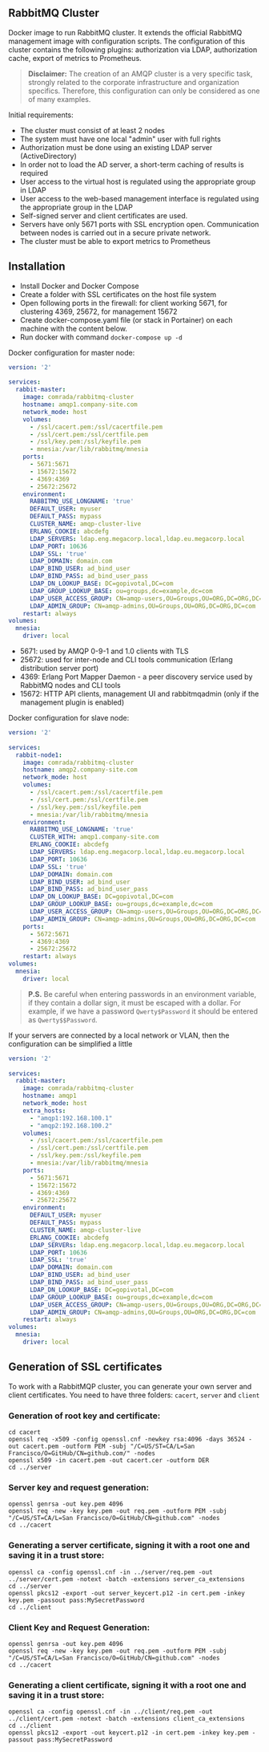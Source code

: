 ## RabbitMQ Cluster

Docker image to run RabbitMQ cluster. It extends the official RabbitMQ management image with configuration scripts.
The configuration of this cluster contains the following plugins: authorization via LDAP, authorization cache,
export of metrics to Prometheus.

> **Disclaimer:** The creation of an AMQP cluster is a very specific task, strongly related to the corporate
> infrastructure and organization specifics. Therefore, this configuration can only be considered as one of many
> examples.

Initial requirements:
- The cluster must consist of at least 2 nodes
- The system must have one local "admin" user with full rights
- Authorization must be done using an existing LDAP server (ActiveDirectory)
- In order not to load the AD server, a short-term caching of results is required
- User access to the virtual host is regulated using the appropriate group in LDAP
- User access to the web-based management interface is regulated using the appropriate group in the LDAP
- Self-signed server and client certificates are used.
- Servers have only 5671 ports with SSL encryption open. Communication between nodes is carried out in a secure private
network.
- The cluster must be able to export metrics to Prometheus

## Installation
* Install Docker and Docker Compose
* Create a folder with SSL certificates on the host file system
* Open following ports in the firewall: for client working 5671, for clustering 4369, 25672, for management 15672
* Create docker-compose.yaml file (or stack in Portainer) on each machine with the content below.
* Run docker with command `docker-compose up -d`

Docker configuration for master node:
```yaml
version: '2'
 
services:
  rabbit-master:
    image: comrada/rabbitmq-cluster
    hostname: amqp1.company-site.com
    network_mode: host
    volumes:
      - /ssl/cacert.pem:/ssl/cacertfile.pem
      - /ssl/cert.pem:/ssl/certfile.pem
      - /ssl/key.pem:/ssl/keyfile.pem
      - mnesia:/var/lib/rabbitmq/mnesia
    ports:
      - 5671:5671
      - 15672:15672
      - 4369:4369
      - 25672:25672
    environment:
      RABBITMQ_USE_LONGNAME: 'true'
      DEFAULT_USER: myuser
      DEFAULT_PASS: mypass
      CLUSTER_NAME: amqp-cluster-live
      ERLANG_COOKIE: abcdefg
      LDAP_SERVERS: ldap.eng.megacorp.local,ldap.eu.megacorp.local
      LDAP_PORT: 10636
      LDAP_SSL: 'true'
      LDAP_DOMAIN: domain.com
      LDAP_BIND_USER: ad_bind_user
      LDAP_BIND_PASS: ad_bind_user_pass
      LDAP_DN_LOOKUP_BASE: DC=gopivotal,DC=com
      LDAP_GROUP_LOOKUP_BASE: ou=groups,dc=example,dc=com
      LDAP_USER_ACCESS_GROUP: CN=amqp-users,OU=Groups,OU=ORG,DC=ORG,DC=com
      LDAP_ADMIN_GROUP: CN=amqp-admins,OU=Groups,OU=ORG,DC=ORG,DC=com
    restart: always
volumes:
  mnesia:
    driver: local
```
* 5671: used by AMQP 0-9-1 and 1.0 clients with TLS
* 25672: used for inter-node and CLI tools communication (Erlang distribution server port)
* 4369: Erlang Port Mapper Daemon - a peer discovery service used by RabbitMQ nodes and CLI tools
* 15672: HTTP API clients, management UI and rabbitmqadmin (only if the management plugin is enabled)

Docker configuration for slave node:
```yaml
version: '2'
 
services:
  rabbit-node1:
    image: comrada/rabbitmq-cluster
    hostname: amqp2.company-site.com
    network_mode: host
    volumes:
      - /ssl/cacert.pem:/ssl/cacertfile.pem
      - /ssl/cert.pem:/ssl/certfile.pem
      - /ssl/key.pem:/ssl/keyfile.pem
      - mnesia:/var/lib/rabbitmq/mnesia
    environment:
      RABBITMQ_USE_LONGNAME: 'true'
      CLUSTER_WITH: amqp1.company-site.com
      ERLANG_COOKIE: abcdefg
      LDAP_SERVERS: ldap.eng.megacorp.local,ldap.eu.megacorp.local
      LDAP_PORT: 10636
      LDAP_SSL: 'true'
      LDAP_DOMAIN: domain.com
      LDAP_BIND_USER: ad_bind_user
      LDAP_BIND_PASS: ad_bind_user_pass
      LDAP_DN_LOOKUP_BASE: DC=gopivotal,DC=com
      LDAP_GROUP_LOOKUP_BASE: ou=groups,dc=example,dc=com
      LDAP_USER_ACCESS_GROUP: CN=amqp-users,OU=Groups,OU=ORG,DC=ORG,DC=com
      LDAP_ADMIN_GROUP: CN=amqp-admins,OU=Groups,OU=ORG,DC=ORG,DC=com
    ports:
      - 5672:5671
      - 4369:4369
      - 25672:25672
    restart: always
volumes:
  mnesia:
    driver: local
```
> **P.S.** Be careful when entering passwords in an environment variable, if they contain a dollar sign, it must be
> escaped with a dollar. For example, if we have a password `Qwerty$Password` it should be entered as `Qwerty$$Password`.

If your servers are connected by a local network or VLAN, then the configuration can be simplified a little
```yaml
version: '2'
 
services:
  rabbit-master:
    image: comrada/rabbitmq-cluster
    hostname: amqp1
    network_mode: host
    extra_hosts:
      - "amqp1:192.168.100.1"
      - "amqp2:192.168.100.2"
    volumes:
      - /ssl/cacert.pem:/ssl/cacertfile.pem
      - /ssl/cert.pem:/ssl/certfile.pem
      - /ssl/key.pem:/ssl/keyfile.pem
      - mnesia:/var/lib/rabbitmq/mnesia
    ports:
      - 5671:5671
      - 15672:15672
      - 4369:4369
      - 25672:25672
    environment:
      DEFAULT_USER: myuser
      DEFAULT_PASS: mypass
      CLUSTER_NAME: amqp-cluster-live
      ERLANG_COOKIE: abcdefg
      LDAP_SERVERs: ldap.eng.megacorp.local,ldap.eu.megacorp.local
      LDAP_PORT: 10636
      LDAP_SSL: 'true'
      LDAP_DOMAIN: domain.com
      LDAP_BIND_USER: ad_bind_user
      LDAP_BIND_PASS: ad_bind_user_pass
      LDAP_DN_LOOKUP_BASE: DC=gopivotal,DC=com
      LDAP_GROUP_LOOKUP_BASE: ou=groups,dc=example,dc=com
      LDAP_USER_ACCESS_GROUP: CN=amqp-users,OU=Groups,OU=ORG,DC=ORG,DC=com
      LDAP_ADMIN_GROUP: CN=amqp-admins,OU=Groups,OU=ORG,DC=ORG,DC=com
    restart: always
volumes:
  mnesia:
    driver: local
```

## Generation of SSL certificates
To work with a RabbitMQP cluster, you can generate your own server and client certificates. You need to have three
folders: `cacert`, `server` and `client`
### Generation of root key and certificate:
```shell script
cd cacert
openssl req -x509 -config openssl.cnf -newkey rsa:4096 -days 36524 -out cacert.pem -outform PEM -subj "/C=US/ST=CA/L=San Francisco/O=GitHub/CN=github.com/" -nodes
openssl x509 -in cacert.pem -out cacert.cer -outform DER
cd ../server
```
### Server key and request generation:
```shell script
openssl genrsa -out key.pem 4096
openssl req -new -key key.pem -out req.pem -outform PEM -subj "/C=US/ST=CA/L=San Francisco/O=GitHub/CN=github.com" -nodes
cd ../cacert
```
### Generating a server certificate, signing it with a root one and saving it in a trust store:
```shell script
openssl ca -config openssl.cnf -in ../server/req.pem -out ../server/cert.pem -notext -batch -extensions server_ca_extensions
cd ../server
openssl pkcs12 -export -out server_keycert.p12 -in cert.pem -inkey key.pem -passout pass:MySecretPassword
cd ../client
```
### Client Key and Request Generation:
```shell script
openssl genrsa -out key.pem 4096
openssl req -new -key key.pem -out req.pem -outform PEM -subj "/C=US/ST=CA/L=San Francisco/O=GitHub/CN=github.com" -nodes
cd ../cacert
```
### Generating a client certificate, signing it with a root one and saving it in a trust store:
```shell script
openssl ca -config openssl.cnf -in ../client/req.pem -out ../client/cert.pem -notext -batch -extensions client_ca_extensions
cd ../client
openssl pkcs12 -export -out keycert.p12 -in cert.pem -inkey key.pem -passout pass:MySecretPassword
```
